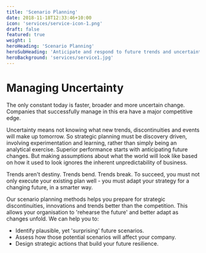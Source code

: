 ```yaml
---
title: 'Scenario Planning'
date: 2018-11-18T12:33:46+10:00
icon: 'services/service-icon-1.png'
draft: false
featured: true
weight: 1
heroHeading: 'Scenario Planning'
heroSubHeading: 'Anticipate and respond to future trends and uncertainties with our scenario planning'
heroBackground: 'services/service1.jpg'
---
```


# Managing Uncertainty

The only constant today is faster, broader and more uncertain change. Companies that successfully manage in this era have a major competitive edge.

Uncertainty means not knowing what new trends, discontinuities and events will make up tomorrow. So strategic planning must be discovery driven, involving experimentation and learning, rather than simply being an analytical exercise.
Superior performance starts with anticipating future changes. But making assumptions about what the world will look like based on how it used to look ignores the inherent unpredictability of business. 

Trends aren't destiny. Trends bend. Trends break. To succeed, you must not only execute your existing plan well - you must adapt your strategy for a changing future, in a smarter way.

Our scenario planning methods helps you prepare for strategic discontinuities, innovations and trends better than the competition. This allows your organisation to 'rehearse the future' and better adapt as changes unfold.
We can help you to:

- Identify plausible, yet 'surprising' future scenarios.
- Assess how those potential scenarios will affect your company. 
- Design strategic actions that build your future resilience.
